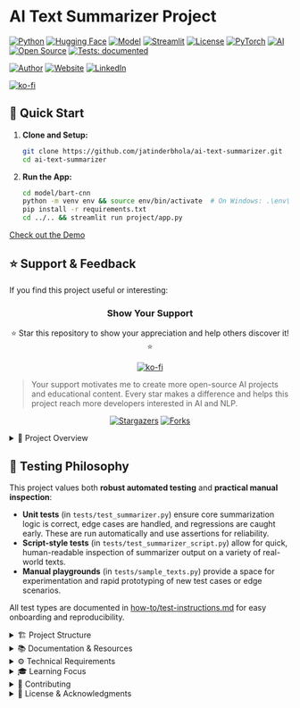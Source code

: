 # AI Text Summarizer Project

[![Python](https://img.shields.io/badge/Python-3.8+-blue.svg)](https://www.python.org)
[![Hugging Face](https://img.shields.io/badge/🤗%20Hugging%20Face-Transformers-orange)](https://huggingface.co/)
[![Model](https://img.shields.io/badge/Model-BART--CNN-green)](https://huggingface.co/facebook/bart-large-cnn)
[![Streamlit](https://img.shields.io/badge/Streamlit-Frontend-red)](https://streamlit.io/)
[![License](https://img.shields.io/badge/License-MIT-yellow.svg)](https://opensource.org/licenses/MIT)
[![PyTorch](https://img.shields.io/badge/PyTorch-Framework-red)](https://pytorch.org/)
[![AI](https://img.shields.io/badge/AI-Text%20Summarization-brightgreen)](https://github.com/jatinderbhola/ai-text-summarizer)
[![Open Source](https://img.shields.io/badge/Open%20Source-%E2%9D%A4-brightgreen)](https://github.com/jatinderbhola/ai-text-summarizer)
[![Tests: documented](https://img.shields.io/badge/Tests-documented-blueviolet)](how-to/test-instructions.md)

[![Author](https://img.shields.io/badge/Author-Jatinder%20(Jay)%20Bhola-blue)](https://www.linkedin.com/in/jatinderbhola)
[![Website](https://img.shields.io/badge/Website-DiceCape.com-lightgrey)](https://www.dicecape.com)
[![LinkedIn](https://img.shields.io/badge/LinkedIn-jatinderbhola-blue)](https://linkedin.com/in/jatinderbhola)

[![ko-fi](https://ko-fi.com/img/githubbutton_sm.svg)](https://ko-fi.com/j_bhola)

## 🎯 Quick Start

1. **Clone and Setup:**
   ```bash
   git clone https://github.com/jatinderbhola/ai-text-summarizer.git
   cd ai-text-summarizer
   ```

2. **Run the App:**
   ```bash
   cd model/bart-cnn
   python -m venv env && source env/bin/activate  # On Windows: .\env\Scripts\activate
   pip install -r requirements.txt
   cd ../.. && streamlit run project/app.py
   ```
[Check out the Demo](https://ai-text-summarizer-by-jay.streamlit.app/)

## ⭐ Support & Feedback

If you find this project useful or interesting:

<div align="center">

### Show Your Support

⭐ Star this repository to show your appreciation and help others discover it! ⭐

[![ko-fi](https://ko-fi.com/img/githubbutton_sm.svg)](https://ko-fi.com/j_bhola)

</div>

> Your support motivates me to create more open-source AI projects and educational content. Every star makes a difference and helps this project reach more developers interested in AI and NLP.

<div align="center">

[![Stargazers](https://img.shields.io/github/stars/jatinderbhola/ai-text-summarizer?style=for-the-badge)](https://github.com/jatinderbhola/ai-text-summarizer/stargazers)
[![Forks](https://img.shields.io/github/forks/jatinderbhola/ai-text-summarizer?style=for-the-badge)](https://github.com/jatinderbhola/ai-text-summarizer/network/members)

</div>

<details>
<summary>📖 Project Overview</summary>

A learning-focused project implementing an AI-powered text summarization tool using state-of-the-art natural language processing models. This project uses the BART-large-CNN model from Hugging Face to generate concise and accurate summaries of text content.

### Key Features
- 📝 Text summarization using BART-CNN model
- 🌐 Interactive web interface
- ⚡ Efficient processing pipeline
- 🔧 Customizable summary parameters
- 📊 Summary statistics and metrics

### Learning Objectives
- Working with modern NLP models and transformers
- Understanding model deployment and integration
- Building user interfaces for AI applications
- Managing Python virtual environments
- Following best practices in project structure and documentation
- Learning Git workflow and meaningful commit practices
</details>

## 🧪 Testing Philosophy

This project values both **robust automated testing** and **practical manual inspection**:

- **Unit tests** (in `tests/test_summarizer.py`) ensure core summarization logic is correct, edge cases are handled, and regressions are caught early. These are run automatically and use assertions for reliability.
- **Script-style tests** (in `tests/test_summarizer_script.py`) allow for quick, human-readable inspection of summarizer output on a variety of real-world texts.
- **Manual playgrounds** (in `tests/sample_texts.py`) provide a space for experimentation and rapid prototyping of new test cases or edge scenarios.

All test types are documented in [how-to/test-instructions.md](how-to/test-instructions.md) for easy onboarding and reproducibility.

<details>
<summary>🏗️ Project Structure</summary>

```
ai-text-summarizer/
├── how-to/                              # Learning and Documentation
│   ├── steps.md                         # Step-by-step setup and implementation guide
│   ├── learnings.md                     # Key insights and learning points
│   └── test-instructions.md             # How to run all tests and test types
│
├── model/                               # Model-specific Components
│   └── bart-cnn/                        # BART-CNN Model Implementation
│       ├── config.txt                   # Model configuration and parameters
│       ├── requirements.txt             # Model-specific dependencies
│       └── env/                         # Virtual environment (not tracked)
│
├── project/                             # Core Application Code
│   ├── summarizer.py                    # Main summarization logic
│   ├── app.py                           # Streamlit web interface
│   └── README.md                        # Application-specific documentation
│   └── tests/                           # All tests for the project
│       ├── __init__.py                  # Makes tests a package
│       ├── test_data.py                 # Shared sample texts for tests
│       ├── test_summarizer.py           # Unit tests (unittest framework)
│       ├── test_summarizer_script.py    # Script-style/print-based tests
│       └── sample_texts.py              # Manual playground for new test cases
├── DEVELOPMENT.md                       # Developer/contributor documentation (changelog, testing, dev tools)
├── changelog.md                         # Project progress and changes
├── package.json                         # minimal package json to support auto-changelog
└── .gitignore                           # Git ignore configuration
```

**Test documentation:** See [how-to/test-instructions.md](how-to/test-instructions.md) for how to run all tests and test types.
**Development documentation:** See [DEVELOPMENT.md](DEVELOPMENT.md) for changelog, dev tools, and contributor info.
</details>

<details>
<summary>📚 Documentation & Resources</summary>

### Implementation Guides
- [Step-by-Step Setup Guide](how-to/steps.md) - Complete setup instructions
- [Code Concepts & Explanations](how-to/code-explanations.md) - Advanced Python features explained
- [Learning Journal](how-to/learnings.md) - Development insights and best practices
- [Project Progress](how-to/changelog.md) - Development timeline and changes
- [Test Instructions](how-to/test-instructions.md) - **How to run all tests and test types**
- [Development Guide](DEVELOPMENT.md) - **Dev tools, changelog, and contributor info**

### Key Topics Covered
- Type hints and static typing in Python
- Professional logging practices
- Object-oriented design patterns
- Error handling best practices
- Model deployment considerations
- Performance optimization techniques

### External Resources
- [Hugging Face Transformers](https://huggingface.co/docs/transformers/index)
- [BART Model Documentation](https://huggingface.co/facebook/bart-large-cnn)
- [Streamlit Guide](https://docs.streamlit.io)
</details>

<details>
<summary>⚙️ Technical Requirements</summary>

### System Requirements
- Python 3.8 or higher
- Git
- Sufficient RAM (minimum 8GB recommended)

### Key Dependencies
- `transformers` - Hugging Face Transformers library for NLP
- `torch` - PyTorch for deep learning operations
- `streamlit` - Web interface framework

See `model/bart-cnn/requirements.txt` for complete list
</details>

<details>
<summary>🎓 Learning Focus</summary>

### Model Understanding
- BART architecture and capabilities
- Transfer learning in NLP
- Model configuration and parameters

### Software Engineering
- Clean code practices
- Project structure
- Documentation standards
- Version control

### User Experience
- Web interface design
- Error handling
- User feedback
</details>

<details>
<summary>🤝 Contributing</summary>

While this is primarily a learning project, suggestions and improvements are welcome:
1. Fork the repository
2. Create your feature branch
3. Commit your changes with meaningful messages
4. Push to your branch
5. Open a Pull Request

[More details](./CONTRIBUTING.md)
</details>

<details>
<summary>📜 License & Acknowledgments</summary>

### License
This project is open source and available under the MIT License.

### Acknowledgments
- [Hugging Face](https://huggingface.co/) for the transformers library
- [BART Model Team](https://arxiv.org/abs/1910.13461) for the base model
- [Streamlit](https://streamlit.io/) for the web framework
</details> 
